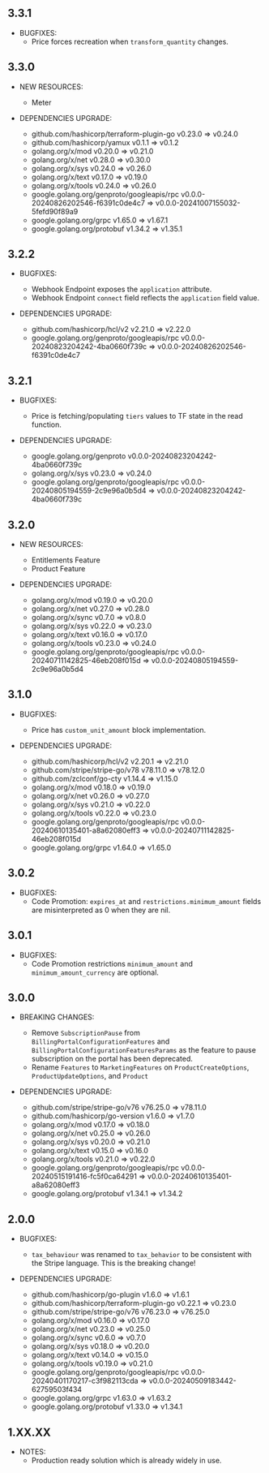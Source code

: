 ## 3.3.1
* BUGFIXES:
  * Price forces recreation when  `transform_quantity` changes.

## 3.3.0
* NEW RESOURCES:
  * Meter

* DEPENDENCIES UPGRADE:
  * github.com/hashicorp/terraform-plugin-go v0.23.0 => v0.24.0
  * github.com/hashicorp/yamux v0.1.1 => v0.1.2
  * golang.org/x/mod v0.20.0 => v0.21.0
  * golang.org/x/net v0.28.0 => v0.30.0
  * golang.org/x/sys v0.24.0 => v0.26.0
  * golang.org/x/text v0.17.0 => v0.19.0
  * golang.org/x/tools v0.24.0 => v0.26.0
  * google.golang.org/genproto/googleapis/rpc v0.0.0-20240826202546-f6391c0de4c7 => v0.0.0-20241007155032-5fefd90f89a9
  * google.golang.org/grpc v1.65.0 => v1.67.1
  * google.golang.org/protobuf v1.34.2 => v1.35.1

## 3.2.2
* BUGFIXES:
  * Webhook Endpoint exposes the `application` attribute.
  * Webhook Endpoint `connect` field reflects the `application` field value.

* DEPENDENCIES UPGRADE:
  * github.com/hashicorp/hcl/v2 v2.21.0 => v2.22.0
  * google.golang.org/genproto/googleapis/rpc v0.0.0-20240823204242-4ba0660f739c => v0.0.0-20240826202546-f6391c0de4c7

## 3.2.1
* BUGFIXES:
  * Price is fetching/populating `tiers` values to TF state in the read function.

* DEPENDENCIES UPGRADE:
  *  google.golang.org/genproto v0.0.0-20240823204242-4ba0660f739c
  *  golang.org/x/sys v0.23.0 => v0.24.0
  *  google.golang.org/genproto/googleapis/rpc v0.0.0-20240805194559-2c9e96a0b5d4 => v0.0.0-20240823204242-4ba0660f739c

## 3.2.0
* NEW RESOURCES:
  * Entitlements Feature
  * Product Feature
 
* DEPENDENCIES UPGRADE:
  * golang.org/x/mod v0.19.0 => v0.20.0
  * golang.org/x/net v0.27.0 => v0.28.0
  * golang.org/x/sync v0.7.0 => v0.8.0
  * golang.org/x/sys v0.22.0 => v0.23.0
  * golang.org/x/text v0.16.0 => v0.17.0
  * golang.org/x/tools v0.23.0 => v0.24.0
  * google.golang.org/genproto/googleapis/rpc v0.0.0-20240711142825-46eb208f015d => v0.0.0-20240805194559-2c9e96a0b5d4

## 3.1.0

* BUGFIXES:
  * Price has `custom_unit_amount` block implementation.

* DEPENDENCIES UPGRADE:
  * github.com/hashicorp/hcl/v2 v2.20.1 => v2.21.0
  * github.com/stripe/stripe-go/v78 v78.11.0 => v78.12.0
  * github.com/zclconf/go-cty v1.14.4 => v1.15.0
  * golang.org/x/mod v0.18.0 => v0.19.0
  * golang.org/x/net v0.26.0 => v0.27.0
  * golang.org/x/sys v0.21.0 => v0.22.0
  * golang.org/x/tools v0.22.0 => v0.23.0
  * google.golang.org/genproto/googleapis/rpc v0.0.0-20240610135401-a8a62080eff3 => v0.0.0-20240711142825-46eb208f015d
  * google.golang.org/grpc v1.64.0 => v1.65.0

## 3.0.2

* BUGFIXES:
  * Code Promotion: `expires_at` and `restrictions.minimum_amount` fields are misinterpreted as 0 when they are nil.

## 3.0.1

* BUGFIXES:
  * Code Promotion restrictions `minimum_amount` and `minimum_amount_currency` are optional.

## 3.0.0

* BREAKING CHANGES:
  * Remove `SubscriptionPause` from `BillingPortalConfigurationFeatures` and `BillingPortalConfigurationFeaturesParams` as the feature to pause subscription on the portal has been deprecated.
  * Rename `Features` to `MarketingFeatures` on `ProductCreateOptions`, `ProductUpdateOptions`, and `Product`

* DEPENDENCIES UPGRADE:
  * github.com/stripe/stripe-go/v76 v76.25.0 => v78.11.0
  * github.com/hashicorp/go-version v1.6.0 => v1.7.0
  * golang.org/x/mod v0.17.0 => v0.18.0
  * golang.org/x/net v0.25.0 => v0.26.0
  * golang.org/x/sys v0.20.0 => v0.21.0
  * golang.org/x/text v0.15.0 => v0.16.0
  * golang.org/x/tools v0.21.0 => v0.22.0
  * google.golang.org/genproto/googleapis/rpc v0.0.0-20240515191416-fc5f0ca64291 => v0.0.0-20240610135401-a8a62080eff3
  * google.golang.org/protobuf v1.34.1 => v1.34.2


## 2.0.0

* BUGFIXES:
  * `tax_behaviour` was renamed to `tax_behavior` to be consistent with the Stripe language. This is the breaking change!

* DEPENDENCIES UPGRADE:
    * github.com/hashicorp/go-plugin v1.6.0 => v1.6.1
    * github.com/hashicorp/terraform-plugin-go v0.22.1 => v0.23.0
    * github.com/stripe/stripe-go/v76 v76.23.0 => v76.25.0
    * golang.org/x/mod v0.16.0 => v0.17.0
    * golang.org/x/net v0.23.0 => v0.25.0
    * golang.org/x/sync v0.6.0 => v0.7.0
    * golang.org/x/sys v0.18.0 => v0.20.0
    * golang.org/x/text v0.14.0 => v0.15.0
    * golang.org/x/tools v0.19.0 => v0.21.0
    * google.golang.org/genproto/googleapis/rpc v0.0.0-20240401170217-c3f982113cda => v0.0.0-20240509183442-62759503f434
    * google.golang.org/grpc v1.63.0 => v1.63.2
    * google.golang.org/protobuf v1.33.0 => v1.34.1

## 1.XX.XX

* NOTES:
    * Production ready solution which is already widely in use.
